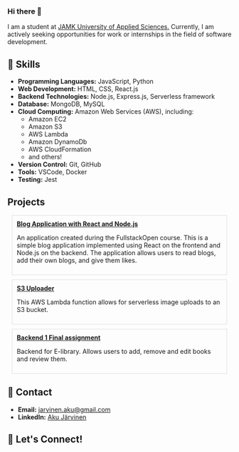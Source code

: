### Hi there 👋

I am a student at [JAMK University of Applied Sciences.](https://www.jamk.fi/en) Currently, I am actively seeking opportunities for work or internships in the field of software development.

## 🔧 Skills

- **Programming Languages:** JavaScript, Python
- **Web Development:** HTML, CSS, React.js
- **Backend Technologies:** Node.js, Express.js, Serverless framework
- **Database:** MongoDB, MySQL
- **Cloud Computing:** Amazon Web Services (AWS), including:
  - Amazon EC2
  - Amazon S3
  - AWS Lambda
  - Amazon DynamoDb
  - AWS CloudFormation
  - and others!
- **Version Control:** Git, GitHub
- **Tools:** VSCode, Docker
- **Testing:** Jest

## Projects
<div style="border: 1px solid #ddd; padding: 10px; margin: 10px;">
  <strong><a href="https://github.com/Akunen/Blog-fullstack/tree/main">Blog Application with React and Node.js</a></strong>
  <p>An application created during the FullstackOpen course. This is a simple blog application implemented using React on the frontend and Node.js on the backend. The application allows users to read blogs, add their own blogs, and give them likes.</p>
</div>

<div style="border: 1px solid #ddd; padding: 10px; margin: 10px;">
  <strong><a href="https://github.com/Akunen/aws-s3-uploader/tree/main">S3 Uploader</a></strong>
  <p>This AWS Lambda function allows for serverless image uploads to an S3 bucket.</p>
</div>

<div style="border: 1px solid #ddd; padding: 10px; margin: 10px;">
  <strong><a href="https://github.com/Akunen/Backend-1-final-assignment">Backend 1 Final assignment</a></strong>
  <p>Backend for E-library. Allows users to add, remove and edit books and review them.</p>
</div>

## 📧 Contact

- **Email:** jarvinen.aku@gmail.com
- **LinkedIn:** [Aku Järvinen](https://www.linkedin.com/in/aku-j%C3%A4rvinen-23538a1b7/)

## 🤝 Let's Connect!
